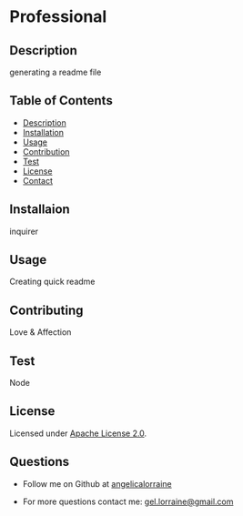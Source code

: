 # Professional
   

## Description
generating a readme file

## Table of Contents
* [Description](#description)
* [Installation](#installation)
* [Usage](#usage)
* [Contribution](#contribution)
* [Test](#test)
* [License](#license)
* [Contact](#questions)

## Installaion
inquirer

## Usage
Creating quick readme

## Contributing
Love & Affection

## Test
Node

## License 
Licensed under [Apache License 2.0]( ).


## Questions
* Follow me on Github at [angelicalorraine](http://github.com/angelicalorraine)

* For more questions contact me: gel.lorraine@gmail.com
